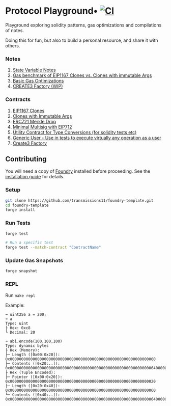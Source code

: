 # Protocol Playground• [![CI](https://github.com/transmissions11/foundry-template/actions/workflows/tests.yml/badge.svg)](https://github.com/transmissions11/foundry-template/actions/workflows/tests.yml)

Playground exploring solidity patterns, gas optimizations and compilations of notes.

Doing this for fun, but also to build a personal resource, and share it with others.

### Notes

1. [State Variable Notes](./notes/state-variable.md)
2. [Gas benchmark of EIP1167 Clones vs. Clones with immutable Args](./notes/clones-benchmark.md)
3. [Basic Gas Optimizations](./notes/basic-gas-optimizations.md)
4. [CREATE3 Factory (WIP)](./notes/CREATE3.md)

### Contracts
1. [EIP1167 Clones](./src/patterns/EIP1167Factory.sol)
2. [Clones with Immutable Args](./src/patterns/immutable-args/)
3. [ERC721 Merkle Drop](./src/erc721-merkle-drop/ERC721MerkleDrop.sol)
4. [Minimal Multisig with EIP712](./src/minimal-multisig/MinimalMultisig.sol)
5. [Utility Contract for Type Conversions (for solidity tests etc)](./src/utils/TypeConverts.sol)
6. [Generic User - Use in tests to execute virtually any operation as a user](./src/utils/GenericUser.sol)
7. [Create3 Factory](./src/patterns/create3/Create3Factory.sol)

## Contributing

You will need a copy of [Foundry](https://github.com/foundry-rs/foundry) installed before proceeding. See the [installation guide](https://github.com/foundry-rs/foundry#installation) for details.

### Setup

```sh
git clone https://github.com/transmissions11/foundry-template.git
cd foundry-template
forge install
```

### Run Tests

```sh
forge test

# Run a specific test
forge test --match-contract "ContractName"
```

### Update Gas Snapshots

```sh
forge snapshot
```

### REPL
Run `make repl`

Example:
```
➜ uint256 a = 200;
➜ a
Type: uint
├ Hex: 0xc8
└ Decimal: 20

➜ abi.encode(100,100,100)
Type: dynamic bytes
├ Hex (Memory):
├─ Length ([0x00:0x20]): 0x0000000000000000000000000000000000000000000000000000000000000060
├─ Contents ([0x20:..]): 0x000000000000000000000000000000000000000000000000000000000000006400000000000000000000000000000000000000000000000000000000000000640000000000000000000000000000000000000000000000000000000000000064
├ Hex (Tuple Encoded):
├─ Pointer ([0x00:0x20]): 0x0000000000000000000000000000000000000000000000000000000000000020
├─ Length ([0x20:0x40]): 0x0000000000000000000000000000000000000000000000000000000000000060
└─ Contents ([0x40:..]): 0x000000000000000000000000000000000000000000000000000000000000006400000000000000000000000000000000000000000000000000000000000000640000000000000000000000000000000000000000000000000000000000000064
```


